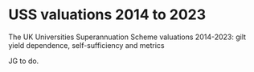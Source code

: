 # USS valuations 2014 to 2023
The UK Universities Superannuation Scheme valuations 2014-2023: gilt yield dependence, self-sufficiency and metrics

JG to do. 
